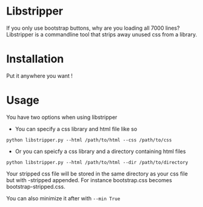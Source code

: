 Libstripper
===========
If you only use bootstrap buttons, why are you loading all 7000 lines? Libstripper is a commandline tool that strips away unused css from a library.

Installation
============
Put it anywhere you want !

Usage
======
You have two options when using libstripper

- You can specify a css library and html file like so

```python libstripper.py --html /path/to/html --css /path/to/css```

- Or you can speicfy a css library and a directory containing html files

```python libstripper.py --html /path/to/html --dir /path/to/directory```

Your stripped css file will be stored in the same directory as your css file but with -stripped appended. For instance bootstrap.css becomes bootstrap-stripped.css.

You can also minimize it after with
```--min True```